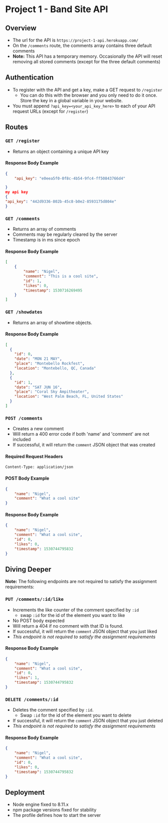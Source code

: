 # Project 1 - Band Site API

## Overview
- The url for the API is `https://project-1-api.herokuapp.com/`
- On the `/comments` route, the comments array contains three default comments
- **Note:** This API has a temporary memory. Occasionally the API will reset removing all stored comments (except for the three default comments)

## Authentication
- To register with the API and get a key, make a GET request to `/register`
    - You can do this with the browser and you only need to do it once. Store the key in a global variable in your website.
- You must append `?api_key=<your_api_key_here>` to each of your API request URLs (except for `/register`)

## Routes

### `GET /register`
- Returns an object containing a unique API key

#### Response Body Example
```json
{
    "api_key": "e0eea5f0-0f8c-4b54-9fc4-ff50843766d4"

}
my api key
{
"api_key": "442d9336-802b-45c8-b0e2-8593175d804e"
}
```

### `GET /comments`
- Returns an array of comments
- Comments may be regularly cleared by the server
- Timestamp is in ms since epoch

#### Response Body Example
```json
[
    {
        "name": "Nigel",
        "comment": "This is a cool site",
        "id": 1,
        "likes": 0,
        "timestamp": 1530716269495
    }
]
```

### `GET /showdates`
- Returns an array of showtime objects.

#### Response Body Example
```json
[
  {
    "id": 0,
    "date": "MON 21 MAY",
    "place": "Montebello Rockfest",
    "location": "Montebello, QC, Canada"
  },
  {
    "id": 1,
    "date": "SAT JUN 16",
    "place": "Coral Sky Ampitheater",
    "location": "West Palm Beach, FL, United States"
  }
]
```

### `POST /comments`
- Creates a new comment
- Will return a 400 error code if both 'name' and 'comment' are not included
- If successful, it will return the `comment` JSON object that was created

#### Required Request Headers
```Content-Type: application/json```

#### POST Body Example
```json
{
	"name": "Nigel",
	"comment": "What a cool site"
}
```

#### Response Body Example
```json
{
    "name": "Nigel",
    "comment": "What a cool site",
    "id": 0,
    "likes": 0,
    "timestamp": 1530744795832
}
```

## Diving Deeper
**Note:** The following endpoints are not required to satisfy the assignment requirements:

### `PUT /comments/:id/like`
- Increments the like counter of the comment specified by `:id`
  - swap `:id` for the id of the element you want to like
- No POST body expected
- Will return a 404 if no comment with that ID is found.
- If successful, it will return the `comment` JSON object that you just liked
- *This endpoint is not required to satisfy the assignment requirements*

#### Response Body Example
```json
{
    "name": "Nigel",
    "comment": "What a cool site",
    "id": 0,
    "likes": 1,
    "timestamp": 1530744795832
}
```

### `DELETE /comments/:id`
- Deletes the comment specified by `:id`. 
  - Swap `:id` for the id of the element you want to delete
- If successful, it will return the `comment` JSON object that you just deleted
- *This endpoint is not required to satisfy the assignment requirements*

#### Response Body Example
```json
{
    "name": "Nigel",
    "comment": "What a cool site",
    "id": 0,
    "likes": 0,
    "timestamp": 1530744795832
}
```

## Deployment
- Node engine fixed to 8.11.x
- npm package versions fixed for stability
- The profile defines how to start the server
